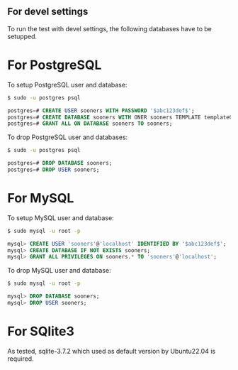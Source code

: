 For devel settings
------------------

To run the test with devel settings, the following databases have to be setupped.

For PostgreSQL
==============

To setup PostgreSQL user and database:
```bash
$ sudo -u postgres psql
```
```sql
postgres=# CREATE USER sooners WITH PASSWORD '$abc123def$';
postgres=# CREATE DATABASE sooners WITH ONER sooners TEMPLATE template0;
postgres=# GRANT ALL ON DATABASE sooners TO sooners;
```

To drop PostgreSQL user and databases:
```bash
$ sudo -u postgres psql
```
```sql
postgres=# DROP DATABASE sooners;
postgres=# DROP USER sooners;
```

For MySQL
=========

To setup MySQL user and database:
```bash
$ sudo mysql -u root -p
```
```sql
mysql> CREATE USER 'sooners'@'localhost' IDENTIFIED BY '$abc123def$';
mysql> CREATE DATABASE IF NOT EXISTS sooners;
mysql> GRANT ALL PRIVILEGES ON sooners.* TO 'sooners'@'localhost';
```

To drop MySQL user and database:
```bash
$ sudo mysql -u root -p
```
```sql
mysql> DROP DATABASE sooners;
mysql> DROP USER sooners;
```

For SQlite3
===========

As tested, sqlite-3.7.2 which used as default version by Ubuntu22.04 is required.
